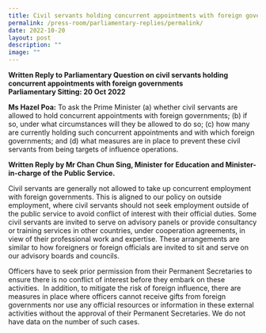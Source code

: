 ```yaml
---
title: Civil servants holding concurrent appointments with foreign governments
permalink: /press-room/parliamentary-replies/permalink/
date: 2022-10-20
layout: post
description: ""
image: ""
---
```

**Written Reply to Parliamentary Question on civil servants holding concurrent appointments with foreign governments**  
**Parliamentary Sitting: 20 Oct 2022**  
  
**Ms Hazel Poa:** To ask the Prime Minister (a) whether civil servants are allowed to hold concurrent appointments with foreign governments; (b) if so, under what circumstances will they be allowed to do so; (c) how many are currently holding such concurrent appointments and with which foreign governments; and (d) what measures are in place to prevent these civil servants from being targets of influence operations.  
  
**Written Reply by Mr Chan Chun Sing, Minister for Education and Minister-in-charge of the Public Service.**  
  
Civil servants are generally not allowed to take up concurrent employment with foreign governments. This is aligned to our policy on outside employment, where civil servants should not seek employment outside of the public service to avoid conflict of interest with their official duties. Some civil servants are invited to serve on advisory panels or provide consultancy or training services in other countries, under cooperation agreements, in view of their professional work and expertise. These arrangements are similar to how foreigners or foreign officials are invited to sit and serve on our advisory boards and councils.  
  
Officers have to seek prior permission from their Permanent Secretaries to ensure there is no conflict of interest before they embark on these activities.  In addition, to mitigate the risk of foreign influence, there are measures in place where officers cannot receive gifts from foreign governments nor use any official resources or information in these external activities without the approval of their Permanent Secretaries. We do not have data on the number of such cases.
